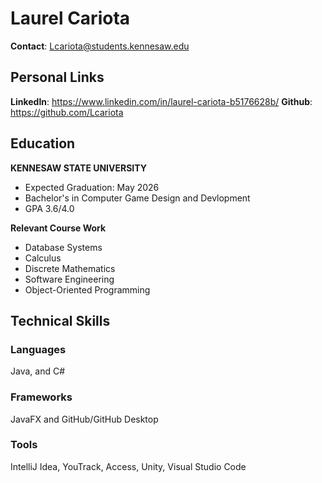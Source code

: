 # Laurel Cariota
**Contact**: Lcariota@students.kennesaw.edu

## Personal Links
**LinkedIn**: https://www.linkedin.com/in/laurel-cariota-b5176628b/ 
**Github**: https://github.com/Lcariota

## Education
**KENNESAW STATE UNIVERSITY**
+ Expected Graduation: May 2026
+ Bachelor's in Computer Game Design and Devlopment
+ GPA 3.6/4.0

**Relevant Course Work**
+ Database Systems
+ Calculus
+ Discrete Mathematics
+ Software Engineering
+ Object-Oriented Programming

## Technical Skills
### Languages
Java, and C#

### Frameworks
JavaFX and GitHub/GitHub Desktop

### Tools
IntelliJ Idea, YouTrack, Access, Unity, Visual Studio Code

